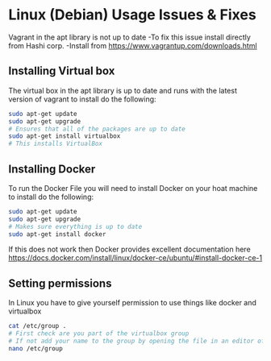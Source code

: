 # Linux (Debian) Usage Issues & Fixes

Vagrant in the apt library is not up to date
  -To fix this issue install directly from Hashi corp.
  -Install from <https://www.vagrantup.com/downloads.html>

## Installing Virtual box

The virtual box in the apt library is up to date and runs with the latest version of vagrant to install do the following:

  ```bash
  sudo apt-get update
  sudo apt-get upgrade
  # Ensures that all of the packages are up to date
  sudo apt-get install virtualbox
  # This installs VirtualBox
  ```

## Installing Docker

To run the Docker File you will need to install Docker on your hoat machine to install do the following:

  ```bash
  sudo apt-get update
  sudo apt-get upgrade
  # Makes sure everything is up to date
  sudo apt-get install docker
  ```

If this does not work then Docker provides excellent documentation here <https://docs.docker.com/install/linux/docker-ce/ubuntu/#install-docker-ce-1>

## Setting permissions

In  Linux you have to give yourself permission to use things like docker and virtualbox

  ```bash
  cat /etc/group .
  # First check are you part of the virtualbox group
  # If not add your name to the group by opening the file in an editor of your choice
  nano /etc/group
  ```
